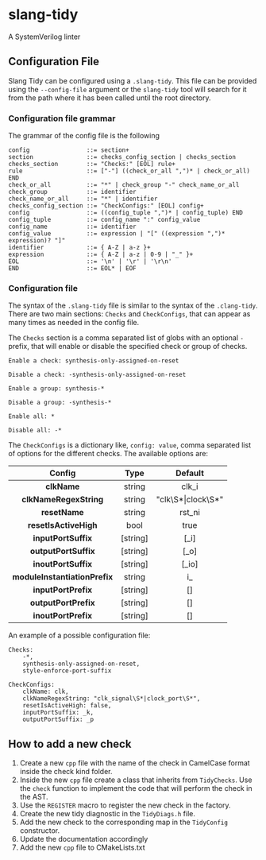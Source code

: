 # slang-tidy

A SystemVerilog linter

## Configuration File

Slang Tidy can be configured using a `.slang-tidy`. This file can be provided using the `--config-file` argument or the
`slang-tidy` tool will search for it from the path where it has been called until the root directory.

### Configuration file grammar

The grammar of the config file is the following

```
config                ::= section+
section               ::= checks_config_section | checks_section
checks_section        ::= "Checks:" [EOL] rule+
rule                  ::= ["-"] ((check_or_all ",")* | check_or_all) END
check_or_all          ::= "*" | check_group "-" check_name_or_all
check_group           ::= identifier
check_name_or_all     ::= "*" | identifier
checks_config_section ::= "CheckConfigs:" [EOL] config+
config                ::= ((config_tuple ",")* | config_tuple) END
config_tuple          ::= config_name ":" config_value
config_name           ::= identifier
config_value          ::= expression | "[" ((expression ",")* expression)? "]"
identifier            ::= { A-Z | a-z }+
expression            ::= { A-Z | a-z | 0-9 | "_" }+
EOL                   ::= '\n' | '\r' | '\r\n'
END                   ::= EOL* | EOF
```

### Configuration file

The syntax of the `.slang-tidy` file is similar to the syntax of the `.clang-tidy`. There are two main
sections: `Checks` and `CheckConfigs`, that can appear as many times as needed in the config file.

The `Checks` section is a comma separated list of globs with an optional `-` prefix, that will enable or disable
the specified check or group of checks.

```
Enable a check: synthesis-only-assigned-on-reset

Disable a check: -synthesis-only-assigned-on-reset

Enable a group: synthesis-*

Disable a group: -synthesis-*

Enable all: *

Disable all: -*
```

The `CheckConfigs` is a dictionary like, `config: value`, comma separated list of options for the different checks.
The available options are:

|            Config             |   Type   |      Default       |
|:-----------------------------:|:--------:|:------------------:|
|          **clkName**          |  string  |       clk_i        |
|    **clkNameRegexString**     |  string  | \"clk\\S*\|clock\\S*\" |
|         **resetName**         |  string  |      rst_ni        |
|     **resetIsActiveHigh**     |   bool   |       true         |
|      **inputPortSuffix**      | [string] |       [_i]         |
|     **outputPortSuffix**      | [string] |       [_o]         |
|      **inoutPortSuffix**      | [string] |       [_io]        |
| **moduleInstantiationPrefix** |  string  |        i_          |
|      **inputPortPrefix**      | [string] |       []           |
|     **outputPortPrefix**      | [string] |       []           |
|      **inoutPortPrefix**      | [string] |       []           |

An example of a possible configuration file:

```
Checks:
    -*,
    synthesis-only-assigned-on-reset,
    style-enforce-port-suffix

CheckConfigs:
    clkName: clk,
    clkNameRegexString: "clk_signal\S*|clock_port\S*",
    resetIsActiveHigh: false,
    inputPortSuffix: _k,
    outputPortSuffix: _p
```

## How to add a new check

1. Create a new `cpp` file with the name of the check in CamelCase format inside the check kind folder.
2. Inside the new `cpp` file create a class that inherits from `TidyChecks`. Use the `check` function to implement
   the code that will perform the check in the AST.
3. Use the `REGISTER` macro to register the new check in the factory.
4. Create the new tidy diagnostic in the `TidyDiags.h` file.
5. Add the new check to the corresponding map in the `TidyConfig` constructor.
6. Update the documentation accordingly
7. Add the new `cpp` file to CMakeLists.txt
